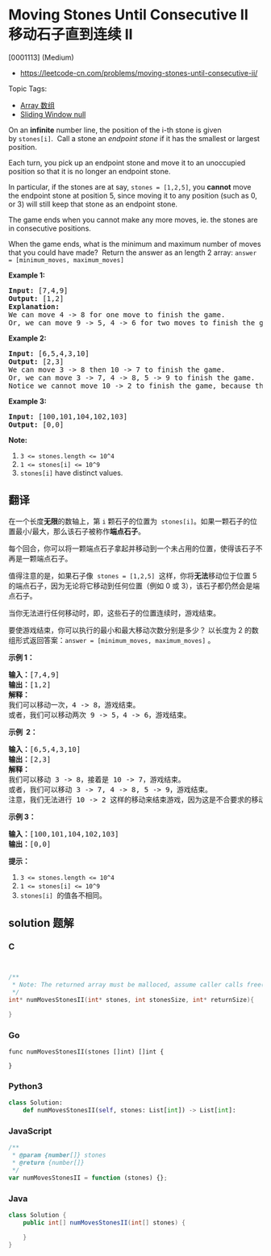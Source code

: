 # Moving Stones Until Consecutive II 移动石子直到连续 II

[0001113] (Medium)

- https://leetcode-cn.com/problems/moving-stones-until-consecutive-ii/

Topic Tags:

- [Array 数组](https://leetcode-cn.com/tag/array/)
- [Sliding Window null](https://leetcode-cn.com/tag/sliding-window/)

On an **infinite** number line, the position of the i-th stone is given by `stones[i]`.  Call a stone an _endpoint stone_ if it has the smallest or largest position.

Each turn, you pick up an endpoint stone and move it to an unoccupied position so that it is no longer an endpoint stone.

In particular, if the stones are at say, `stones = [1,2,5]`, you **cannot** move the endpoint stone at position 5, since moving it to any position (such as 0, or 3) will still keep that stone as an endpoint stone.

The game ends when you cannot make any more moves, ie. the stones are in consecutive positions.

When the game ends, what is the minimum and maximum number of moves that you could have made?  Return the answer as an length 2 array: `answer = [minimum_moves, maximum_moves]`

**Example 1:**

<pre><strong>Input: </strong><span id="example-input-1-1">[7,4,9]</span>
<strong>Output: </strong><span id="example-output-1">[1,2]</span>
<strong>Explanation: </strong>
We can move 4 -&gt; 8 for one move to finish the game.
Or, we can move 9 -&gt; 5, 4 -&gt; 6 for two moves to finish the game.
</pre>

**Example 2:**

<pre><strong>Input: </strong><span id="example-input-2-1">[6,5,4,3,10]</span>
<strong>Output: </strong><span id="example-output-2">[2,3]</span>
We can move 3 -&gt; 8 then 10 -&gt; 7 to finish the game.
Or, we can move 3 -&gt; 7, 4 -&gt; 8, 5 -&gt; 9 to finish the game.
Notice we cannot move 10 -&gt; 2 to finish the game, because that would be an illegal move.
</pre>

**Example 3:**

<pre><strong>Input: </strong><span id="example-input-3-1">[100,101,104,102,103]</span>
<strong>Output: </strong><span id="example-output-3">[0,0]</span></pre>

**Note:**

1.  `3 <= stones.length <= 10^4`
2.  `1 <= stones[i] <= 10^9`
3.  `stones[i]` have distinct values.

## 翻译

在一个长度**无限**的数轴上，第 `i` 颗石子的位置为  `stones[i]`。如果一颗石子的位置最小/最大，那么该石子被称作**端点石子**。

每个回合，你可以将一颗端点石子拿起并移动到一个未占用的位置，使得该石子不再是一颗端点石子。

值得注意的是，如果石子像  `stones = [1,2,5]`  这样，你将**无法**移动位于位置 5 的端点石子，因为无论将它移动到任何位置（例如 0 或 3），该石子都仍然会是端点石子。

当你无法进行任何移动时，即，这些石子的位置连续时，游戏结束。

要使游戏结束，你可以执行的最小和最大移动次数分别是多少？ 以长度为 2 的数组形式返回答案：`answer = [minimum_moves, maximum_moves]` 。

**示例 1：**

<pre><strong>输入：</strong>[7,4,9]
<strong>输出：</strong>[1,2]
<strong>解释：</strong>
我们可以移动一次，4 -&gt; 8，游戏结束。
或者，我们可以移动两次 9 -&gt; 5，4 -&gt; 6，游戏结束。
</pre>

**示例  2：**

<pre><strong>输入：</strong>[6,5,4,3,10]
<strong>输出：</strong>[2,3]
<strong>解释：</strong>
我们可以移动 3 -&gt; 8，接着是 10 -&gt; 7，游戏结束。
或者，我们可以移动 3 -&gt; 7, 4 -&gt; 8, 5 -&gt; 9，游戏结束。
注意，我们无法进行 10 -&gt; 2 这样的移动来结束游戏，因为这是不合要求的移动。
</pre>

**示例 3：**

<pre><strong>输入：</strong>[100,101,104,102,103]
<strong>输出：</strong>[0,0]</pre>

**提示：**

1.  `3 <= stones.length <= 10^4`
2.  `1 <= stones[i] <= 10^9`
3.  `stones[i]`  的值各不相同。

## solution 题解

### C

```c


/**
 * Note: The returned array must be malloced, assume caller calls free().
 */
int* numMovesStonesII(int* stones, int stonesSize, int* returnSize){

}
```

### Go

```golang
func numMovesStonesII(stones []int) []int {

}
```

### Python3

```python
class Solution:
    def numMovesStonesII(self, stones: List[int]) -> List[int]:

```

### JavaScript

```javascript
/**
 * @param {number[]} stones
 * @return {number[]}
 */
var numMovesStonesII = function (stones) {};
```

### Java

```java
class Solution {
    public int[] numMovesStonesII(int[] stones) {

    }
}
```
